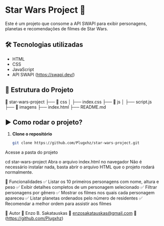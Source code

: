# Star Wars Project 🚀

Este é um projeto que consome a API SWAPI para exibir personagens, planetas e recomendações de filmes de Star Wars.

## 🛠 Tecnologias utilizadas

- HTML  
- CSS  
- JavaScript  
- API SWAPI (https://swapi.dev/)

## 📂 Estrutura do Projeto

📁 star-wars-project
├── 📁 css
│ ├── index.css
├── 📁 js
│ ├── script.js
├── 📁 imagens
├── index.html
├── README.md


## ▶️ Como rodar o projeto?

1. **Clone o repositório**  
   ```bash
   git clone https://github.com/Plugxhz/star-wars-project.git
Acesse a pasta do projeto


cd star-wars-project
Abra o arquivo index.html no navegador
Não é necessário instalar nada, basta abrir o arquivo HTML que o projeto rodará normalmente.

📜 Funcionalidades
✅ Listar os 10 primeiros personagens com nome, altura e peso
✅ Exibir detalhes completos de um personagem selecionado
✅ Filtrar personagens por gênero
✅ Mostrar os filmes nos quais cada personagem apareceu
✅ Listar planetas ordenados pelo número de residentes
✅ Recomendar a melhor ordem para assistir aos filmes

📌 Autor
👤 Enzo B. Sakatauskas
📧 enzosakatauskas@gmail.com
🔗 (https://github.com/Plugxhz)
